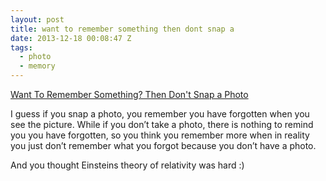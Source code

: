 ```yaml
---
layout: post
title: want to remember something then dont snap a
date: 2013-12-18 00:08:47 Z
tags:
  - photo
  - memory
---
```

[Want To Remember Something? Then Don't Snap a Photo](http://fastcompany.com/3023316/leadership-now/want-to-remember-something-then-dont-snap-a-photo)

I guess if you snap a photo, you remember you have forgotten when you see the picture. While if you don’t take a photo, there is nothing to remind you you have forgotten, so you think you remember more when in reality you just don’t remember what you forgot because you don’t have a photo.

And you thought Einsteins theory of relativity was hard :)
